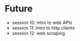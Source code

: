 # Future

- session 10: intro to web APIs
- session 11: intro to http clients
- session 12: web scraping
